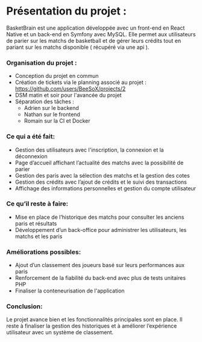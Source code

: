 # Présentation du projet :
BasketBrain est une application développée avec un front-end en React Native et un back-end en Symfony avec MySQL. Elle permet aux utilisateurs de parier sur les matchs de basketball et de gérer leurs crédits tout en pariant sur les matchs disponible ( récupéré via une api ).
### Organisation du projet :
- Conception du projet en commun
- Création de tickets via le planning associé au projet : https://github.com/users/BeeSoX/projects/2
- DSM matin et soir pour l'avancée du projet
- Séparation des tâches :
	- Adrien sur le backend
	- Nathan sur le frontend
	- Romain sur la CI et Docker
### Ce qui a été fait:
- Gestion des utilisateurs avec l'inscription, la connexion et la déconnexion
- Page d’accueil affichant l’actualité des matchs avec la possibilité de parier
- Gestion des paris avec la sélection des matchs et la gestion des cotes
- Gestion des crédits avec l’ajout de crédits et le suivi des transactions
- Affichage des informations personnelles et gestion du compte utilisateur
### Ce qu’il reste à faire:
- Mise en place de l’historique des matchs pour consulter les anciens paris et résultats
- Développement d’un back-office pour administrer les utilisateurs, les matchs et les paris
### Améliorations possibles:
- Ajout d’un classement des joueurs basé sur leurs performances aux paris
- Renforcement de la fiabilité du back-end avec plus de tests unitaires PHP
- Finaliser la conteneurisation de l'application
### Conclusion:
Le projet avance bien et les fonctionnalités principales sont en place.
Il reste à finaliser la gestion des historiques et à améliorer l’expérience utilisateur avec un système de classement.